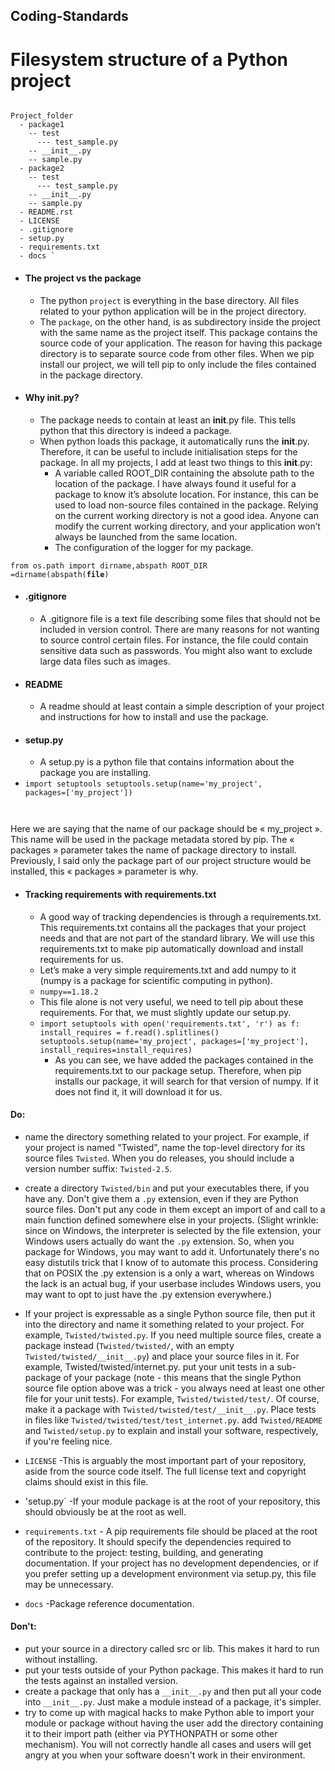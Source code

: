 ## Coding-Standards
# Filesystem structure of a Python project
<code>
Project_folder
  - package1
    -- test
      --- test_sample.py
    -- __init__.py
    -- sample.py
  - package2
    -- test
      --- test_sample.py
    -- __init__.py
    -- sample.py
  - README.rst
  - LICENSE
  - .gitignore
  - setup.py
  - requirements.txt
  - docs `
</code>

* #### The project vs the package
  - The python `project` is everything in the base directory. All files related to your python application will be in the project directory.
  - The `package`, on the other hand, is as subdirectory inside the project with the same name as the project itself. This package contains the source code of your application. The reason for having this package directory is to separate source code from other files. When we pip install our project, we will tell pip to only include the files contained in the package directory.
* #### Why __init__.py?
  - The package needs to contain at least an __init__.py file. This tells python that this directory is indeed a package.
  - When python loads this package, it automatically runs the __init__.py. Therefore, it can be useful to include initialisation steps for the package. In all my projects, I add at least two things to this __init__.py:
      - A variable called ROOT_DIR containing the absolute path to the location of the package. I have always found it useful for a package to know it’s absolute location. For instance, this can be used to load non-source files contained in the package. Relying on the current working directory is not a good idea. Anyone can modify the current working directory, and your application won’t always be launched from the same location.
      - The configuration of the logger for my package.

<code>from os.path import dirname,abspath
ROOT_DIR =dirname(abspath(__file__)
</code>

* #### .gitignore
  - A .gitignore file is a text file describing some files that should not be included in version control. There are many reasons for not wanting to source control certain files. For instance, the file could contain sensitive data such as passwords. You might also want to exclude large data files such as images.
* #### README
  - A readme should at least contain a simple description of your project and instructions for how to install and use the package.
* #### setup.py
  - A setup.py is a python file that contains information about the package you are installing.
* <code>import setuptools
  setuptools.setup(name='my_project', packages=['my_project'])
</code>
Here we are saying that the name of our package should be « my_project ». This name will be used in the package metadata stored by pip. The « packages » parameter takes the name of package directory to install. Previously, I said only the package part of our project structure would be installed, this « packages » parameter is why.

* #### Tracking requirements with requirements.txt
  - A good way of tracking dependencies is through a requirements.txt. This requirements.txt contains all the packages that your project needs and that are not part of the standard library. We will use this requirements.txt to make pip automatically download and install requirements for us.
  - Let’s make a very simple requirements.txt and add numpy to it (numpy is a package for scientific computing in python).
  - `numpy==1.18.2`
  - This file alone is not very useful, we need to tell pip about these requirements. For that, we must slightly update our setup.py.
  - <code>import setuptools
    with open('requirements.txt', 'r') as f:
      install_requires = f.read().splitlines()
    setuptools.setup(name='my_project', packages=['my_project'], install_requires=install_requires)
    </code>
    * As you can see, we have added the packages contained in the requirements.txt to our package setup. Therefore, when pip installs our package, it will search for that version of numpy. If it does not find it, it will download it for us.
   
      
#### Do:
* name the directory something related to your project. For example, if your project is named "Twisted", name the top-level directory for its source files `Twisted`. When you do releases, you should include a version number suffix: `Twisted-2.5`.

* create a directory `Twisted/bin` and put your executables there, if you have any. Don't give them a `.py` extension, even if they are Python source files. Don't put any code in them except an import of and call to a main function defined somewhere else in your projects. (Slight wrinkle: since on Windows, the interpreter is selected by the file extension, your Windows users actually do want the `.py` extension. So, when you package for Windows, you may want to add it. Unfortunately there's no easy distutils trick that I know of to automate this process. Considering that on POSIX the .py extension is a only a wart, whereas on Windows the lack is an actual bug, if your userbase includes Windows users, you may want to opt to just have the .py extension everywhere.)

* If your project is expressable as a single Python source file, then put it into the directory and name it something related to your project. For example, `Twisted/twisted.py`. If you need multiple source files, create a package instead (`Twisted/twisted/`, with an empty `Twisted/twisted/__init__.py`) and place your source files in it. For example, Twisted/twisted/internet.py.
put your unit tests in a sub-package of your package (note - this means that the single Python source file option above was a trick - you always need at least one other file for your unit tests). For example, `Twisted/twisted/test/`. Of course, make it a package with `Twisted/twisted/test/__init__.py`. Place tests in files like `Twisted/twisted/test/test_internet.py`.
add `Twisted/README` and `Twisted/setup.py` to explain and install your software, respectively, if you're feeling nice.

* `LICENSE` -This is arguably the most important part of your repository, aside from the source code itself. The full license text and copyright claims should exist in this file.

* 'setup.py` -If your module package is at the root of your repository, this should obviously be at the root as well.

* `requirements.txt` - A pip requirements file should be placed at the root of the repository. It should specify the dependencies required to contribute to the project: testing, building, and generating documentation. If your project has no development dependencies, or if you prefer setting up a development environment via setup.py, this file may be unnecessary.

* `docs` -Package reference documentation.

#### Don't:
* put your source in a directory called src or lib. This makes it hard to run without installing.
* put your tests outside of your Python package. This makes it hard to run the tests against an installed version.
* create a package that only has a `__init__.py` and then put all your code into `__init__.py`. Just make a module instead of a package, it's simpler.
* try to come up with magical hacks to make Python able to import your module or package without having the user add the directory containing it to their import path (either via PYTHONPATH or some other mechanism). You will not correctly handle all cases and users will get angry at you when your software doesn't work in their environment.
